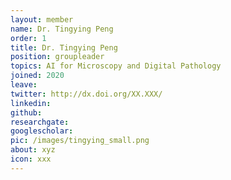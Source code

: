 ```yaml
---
layout: member
name: Dr. Tingying Peng
order: 1
title: Dr. Tingying Peng
position: groupleader
topics: AI for Microscopy and Digital Pathology
joined: 2020
leave: 
twitter: http://dx.doi.org/XX.XXX/
linkedin: 
github: 
researchgate:
googlescholar:
pic: /images/tingying_small.png
about: xyz
icon: xxx
---
```

